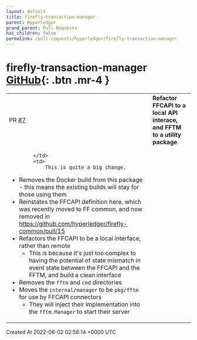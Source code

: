 ```yaml
---
layout: default
title: firefly-transaction-manager
parent: Hyperledger
grand_parent: Pull Requests
has_children: false
permalink: /pull-requests/hyperledger/firefly-transaction-manager
---
```


# firefly-transaction-manager <span class="fs-3 right-align">[GitHub](https://github.com/hyperledger/firefly-transaction-manager){: .btn .mr-4 }</span>


<div>
    <table>
        <tr>
            <td>
                PR <a href="https://github.com/hyperledger/firefly-transaction-manager/pull/7" class=".btn">#7</a>
            </td>
            <td>
                <b>
                    Refactor FFCAPI to a local API interace, and FFTM to a utility package
                </b>
            </td>
        </tr>
        <tr>
            <td>
                
            </td>
            <td>
                This is quite a big change.

- Removes the Docker build from this package - this means the existing builds will stay for those using them
- Reinstates the FFCAPI definition here, which was recently moved to FF common, and now removed in https://github.com/hyperledger/firefly-common/pull/15
- Refactors the FFCAPI to be a local interface, rather than remote
   - This is because it's just too complex to having the potential of state mismatch in event state between the FFCAPI and the FFTM, and build a clean interface
 - Removes the `fftm` and `cmd` directories
 - Moves the `internal/manager` to be `pkg/fftm` for use by FFCAPI connectors
   - They will inject their implementation into the `fftm.Manager` to start their server
            </td>
        </tr>
    </table>
    <div class="right-align">
        Created At 2022-06-02 02:56:14 +0000 UTC
    </div>
</div>

